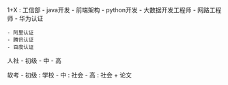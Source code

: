 
1+X : 工信部
    - java开发
    - 前端架构
    - python开发
    - 大数据开发工程师
    - 网路工程师
    - 华为认证

    - 阿里认证
    - 腾讯认证
    - 百度认证

人社
    - 初级
    - 中
    - 高

软考
    - 初级 : 学校
    - 中   : 社会
    - 高   : 社会 + 论文
    
